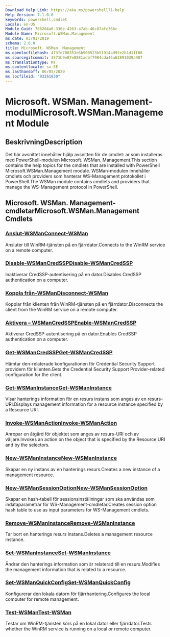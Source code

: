 ```yaml
---
Download Help Link: https://aka.ms/powershell71-help
Help Version: 7.1.0.0
keywords: powershell,cmdlet
Locale: en-US
Module Guid: 766204a6-330e-4263-a7ab-46c87afc366c
Module Name: Microsoft.WSMan.Management
ms.date: 03/01/2019
schema: 2.0.0
title: Microsoft. WSMan. Management
ms.openlocfilehash: 473fe708353e6b900523b51914ad92e2b1d1ff08
ms.sourcegitcommit: 3571b9e87e8881adbf7984cda46a63891039a987
ms.translationtype: MT
ms.contentlocale: sv-SE
ms.lasthandoff: 06/05/2020
ms.locfileid: "93261830"
---
```

# <span data-ttu-id="f7cc2-103">Microsoft. WSMan. Management-modul</span><span class="sxs-lookup"><span data-stu-id="f7cc2-103">Microsoft.WSMan.Management Module</span></span>

## <span data-ttu-id="f7cc2-104">Beskrivning</span><span class="sxs-lookup"><span data-stu-id="f7cc2-104">Description</span></span>

<span data-ttu-id="f7cc2-105">Det här avsnittet innehåller hjälp avsnitten för de cmdlet: ar som installeras med PowerShell-modulen Microsoft. WSMan. Management.</span><span class="sxs-lookup"><span data-stu-id="f7cc2-105">This section contains the help topics for the cmdlets that are installed with PowerShell Microsoft.WSMan.Management module.</span></span> <span data-ttu-id="f7cc2-106">WSMan-modulen innehåller cmdlets och providers som hanterar WS-Management protokollet i PowerShell.</span><span class="sxs-lookup"><span data-stu-id="f7cc2-106">The WSMan module contains cmdlets and providers that manage the WS-Management protocol in PowerShell.</span></span>

## <span data-ttu-id="f7cc2-107">Microsoft. WSMan. Management-cmdletar</span><span class="sxs-lookup"><span data-stu-id="f7cc2-107">Microsoft.WSMan.Management Cmdlets</span></span>

### [<span data-ttu-id="f7cc2-108">Anslut-WSMan</span><span class="sxs-lookup"><span data-stu-id="f7cc2-108">Connect-WSMan</span></span>](Connect-WSMan.md)
<span data-ttu-id="f7cc2-109">Ansluter till WinRM-tjänsten på en fjärrdator.</span><span class="sxs-lookup"><span data-stu-id="f7cc2-109">Connects to the WinRM service on a remote computer.</span></span>

### [<span data-ttu-id="f7cc2-110">Disable-WSManCredSSP</span><span class="sxs-lookup"><span data-stu-id="f7cc2-110">Disable-WSManCredSSP</span></span>](Disable-WSManCredSSP.md)
<span data-ttu-id="f7cc2-111">Inaktiverar CredSSP-autentisering på en dator.</span><span class="sxs-lookup"><span data-stu-id="f7cc2-111">Disables CredSSP authentication on a computer.</span></span>

### [<span data-ttu-id="f7cc2-112">Koppla från-WSMan</span><span class="sxs-lookup"><span data-stu-id="f7cc2-112">Disconnect-WSMan</span></span>](Disconnect-WSMan.md)
<span data-ttu-id="f7cc2-113">Kopplar från klienten från WinRM-tjänsten på en fjärrdator.</span><span class="sxs-lookup"><span data-stu-id="f7cc2-113">Disconnects the client from the WinRM service on a remote computer.</span></span>

### [<span data-ttu-id="f7cc2-114">Aktivera – WSManCredSSP</span><span class="sxs-lookup"><span data-stu-id="f7cc2-114">Enable-WSManCredSSP</span></span>](Enable-WSManCredSSP.md)
<span data-ttu-id="f7cc2-115">Aktiverar CredSSP-autentisering på en dator.</span><span class="sxs-lookup"><span data-stu-id="f7cc2-115">Enables CredSSP authentication on a computer.</span></span>

### [<span data-ttu-id="f7cc2-116">Get-WSManCredSSP</span><span class="sxs-lookup"><span data-stu-id="f7cc2-116">Get-WSManCredSSP</span></span>](Get-WSManCredSSP.md)
<span data-ttu-id="f7cc2-117">Hämtar den-relaterade konfigurationen för Credential Security Support providern för klienten.</span><span class="sxs-lookup"><span data-stu-id="f7cc2-117">Gets the Credential Security Support Provider-related configuration for the client.</span></span>

### [<span data-ttu-id="f7cc2-118">Get-WSManInstance</span><span class="sxs-lookup"><span data-stu-id="f7cc2-118">Get-WSManInstance</span></span>](Get-WSManInstance.md)
<span data-ttu-id="f7cc2-119">Visar hanterings information för en resurs instans som anges av en resurs-URI.</span><span class="sxs-lookup"><span data-stu-id="f7cc2-119">Displays management information for a resource instance specified by a Resource URI.</span></span>

### [<span data-ttu-id="f7cc2-120">Invoke-WSManAction</span><span class="sxs-lookup"><span data-stu-id="f7cc2-120">Invoke-WSManAction</span></span>](Invoke-WSManAction.md)
<span data-ttu-id="f7cc2-121">Anropar en åtgärd för objektet som anges av resurs-URI och av väljare.</span><span class="sxs-lookup"><span data-stu-id="f7cc2-121">Invokes an action on the object that is specified by the Resource URI and by the selectors.</span></span>

### [<span data-ttu-id="f7cc2-122">New-WSManInstance</span><span class="sxs-lookup"><span data-stu-id="f7cc2-122">New-WSManInstance</span></span>](New-WSManInstance.md)
<span data-ttu-id="f7cc2-123">Skapar en ny instans av en hanterings resurs.</span><span class="sxs-lookup"><span data-stu-id="f7cc2-123">Creates a new instance of a management resource.</span></span>

### [<span data-ttu-id="f7cc2-124">New-WSManSessionOption</span><span class="sxs-lookup"><span data-stu-id="f7cc2-124">New-WSManSessionOption</span></span>](New-WSManSessionOption.md)
<span data-ttu-id="f7cc2-125">Skapar en hash-tabell för sessionsinställningar som ska användas som indataparametrar för WS-Management-cmdletar.</span><span class="sxs-lookup"><span data-stu-id="f7cc2-125">Creates session option hash table to use as input parameters for WS-Management cmdlets.</span></span>

### [<span data-ttu-id="f7cc2-126">Remove-WSManInstance</span><span class="sxs-lookup"><span data-stu-id="f7cc2-126">Remove-WSManInstance</span></span>](Remove-WSManInstance.md)
<span data-ttu-id="f7cc2-127">Tar bort en hanterings resurs instans.</span><span class="sxs-lookup"><span data-stu-id="f7cc2-127">Deletes a management resource instance.</span></span>

### [<span data-ttu-id="f7cc2-128">Set-WSManInstance</span><span class="sxs-lookup"><span data-stu-id="f7cc2-128">Set-WSManInstance</span></span>](Set-WSManInstance.md)
<span data-ttu-id="f7cc2-129">Ändrar den hanterings information som är relaterad till en resurs.</span><span class="sxs-lookup"><span data-stu-id="f7cc2-129">Modifies the management information that is related to a resource.</span></span>

### [<span data-ttu-id="f7cc2-130">Set-WSManQuickConfig</span><span class="sxs-lookup"><span data-stu-id="f7cc2-130">Set-WSManQuickConfig</span></span>](Set-WSManQuickConfig.md)
<span data-ttu-id="f7cc2-131">Konfigurerar den lokala datorn för fjärrhantering.</span><span class="sxs-lookup"><span data-stu-id="f7cc2-131">Configures the local computer for remote management.</span></span>

### [<span data-ttu-id="f7cc2-132">Test-WSMan</span><span class="sxs-lookup"><span data-stu-id="f7cc2-132">Test-WSMan</span></span>](Test-WSMan.md)
<span data-ttu-id="f7cc2-133">Testar om WinRM-tjänsten körs på en lokal dator eller fjärrdator.</span><span class="sxs-lookup"><span data-stu-id="f7cc2-133">Tests whether the WinRM service is running on a local or remote computer.</span></span>

